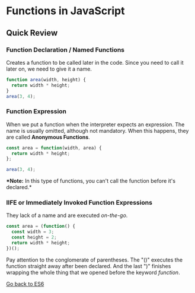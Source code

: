 # Functions in JavaScript

## Quick Review

### Function Declaration / Named Functions

Creates a function to be called later in the code. Since you need to call it later on, we need to give it a name.

```javascript
function area(width, height) {
  return width * height;
}
area(3, 4);
```

### Function Expression

When we put a function when the interpreter expects an expression. The name is usually omitted, although not mandatory. When this happens, they are called **Anonymous Functions**.

```javascript
const area = function(width, area) {
  return width * height;
};

area(3, 4);
```

**\*Note:** In this type of functions, you can't call the function before it's declared.\*

### IIFE or Immediately Invoked Function Expressions

They lack of a name and are executed _on-the-go_.

```javascript
const area = (function() {
  const width = 3;
  const height = 2;
  return width * height;
})();
```

Pay attention to the conglomerate of parentheses. The "()" executes the function straight away after been declared. And the last ")" finishes wrapping the whole thing that we opened before the keyword _function_.

[Go back to ES6](ES6.md)
